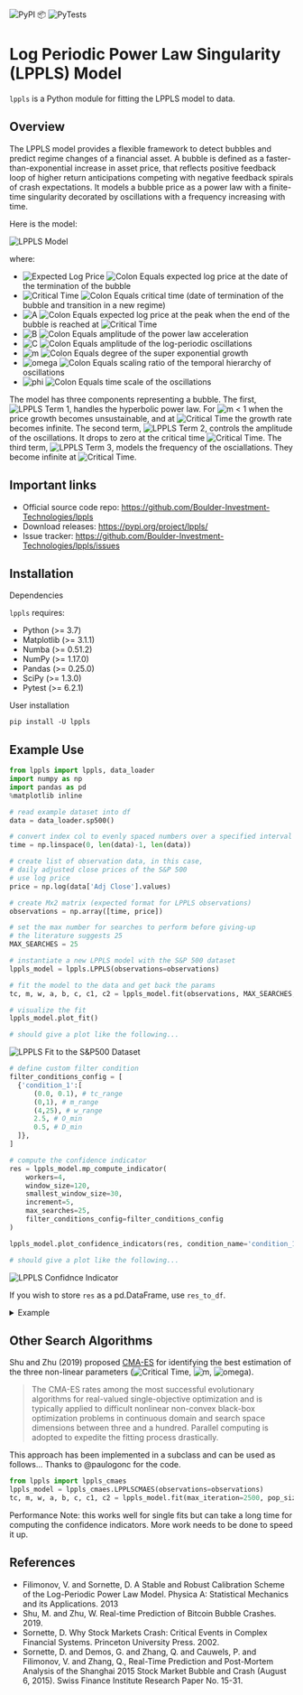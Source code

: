 ![PyPI 📦   ](https://github.com/Boulder-Investment-Technologies/lppls/workflows/PyPI%20%F0%9F%93%A6%20%20%20/badge.svg?branch=master)
![PyTests](https://github.com/Boulder-Investment-Technologies/lppls/workflows/PyTests/badge.svg?branch=master)

# Log Periodic Power Law Singularity (LPPLS) Model 
`lppls` is a Python module for fitting the LPPLS model to data.


## Overview
The LPPLS model provides a flexible framework to detect bubbles and predict regime changes of a financial asset. A bubble is defined as a faster-than-exponential increase in asset price, that reflects positive feedback loop of higher return anticipations competing with negative feedback spirals of crash expectations. It models a bubble price as a power law with a finite-time singularity decorated by oscillations with a frequency increasing with time. 

Here is the model:

![LPPLS Model](https://github.com/Boulder-Investment-Technologies/lppls/raw/master/img/latex/LPPLS_Model.svg)

  where:

  - ![Expected Log Price](https://github.com/Boulder-Investment-Technologies/lppls/raw/master/img/latex/Expected_Log_Price.svg) ![Colon Equals](https://github.com/Boulder-Investment-Technologies/lppls/raw/master/img/latex/coloneq.svg) expected log price at the date of the termination of the bubble
  - ![Critical Time](https://github.com/Boulder-Investment-Technologies/lppls/raw/master/img/latex/Critical_Time.svg) ![Colon Equals](https://github.com/Boulder-Investment-Technologies/lppls/raw/master/img/latex/coloneq.svg) critical time (date of termination of the bubble and transition in a new regime) 
  - ![A](https://github.com/Boulder-Investment-Technologies/lppls/raw/master/img/latex/A.svg) ![Colon Equals](https://github.com/Boulder-Investment-Technologies/lppls/raw/master/img/latex/coloneq.svg) expected log price at the peak when the end of the bubble is reached at ![Critical Time](https://github.com/Boulder-Investment-Technologies/lppls/raw/master/img/latex/Critical_Time.svg)
  - ![B](https://github.com/Boulder-Investment-Technologies/lppls/raw/master/img/latex/B.svg) ![Colon Equals](https://github.com/Boulder-Investment-Technologies/lppls/raw/master/img/latex/coloneq.svg) amplitude of the power law acceleration
  - ![C](https://github.com/Boulder-Investment-Technologies/lppls/raw/master/img/latex/C.svg) ![Colon Equals](https://github.com/Boulder-Investment-Technologies/lppls/raw/master/img/latex/coloneq.svg) amplitude of the log-periodic oscillations
  - ![m](https://github.com/Boulder-Investment-Technologies/lppls/raw/master/img/latex/m.svg) ![Colon Equals](https://github.com/Boulder-Investment-Technologies/lppls/raw/master/img/latex/coloneq.svg) degree of the super exponential growth
  - ![omega](https://github.com/Boulder-Investment-Technologies/lppls/raw/master/img/latex/omega.svg) ![Colon Equals](https://github.com/Boulder-Investment-Technologies/lppls/raw/master/img/latex/coloneq.svg) scaling ratio of the temporal hierarchy of oscillations
  - ![phi](https://github.com/Boulder-Investment-Technologies/lppls/raw/master/img/latex/phi.svg) ![Colon Equals](https://github.com/Boulder-Investment-Technologies/lppls/raw/master/img/latex/coloneq.svg) time scale of the oscillations
    
The model has three components representing a bubble. The first, ![LPPLS Term 1](https://github.com/Boulder-Investment-Technologies/lppls/raw/master/img/latex/LPPLS_Term_1.svg), handles the hyperbolic power law. For ![m](https://github.com/Boulder-Investment-Technologies/lppls/raw/master/img/latex/m.svg) < 1 when the price growth becomes unsustainable, and at ![Critical Time](https://github.com/Boulder-Investment-Technologies/lppls/raw/master/img/latex/Critical_Time.svg) the growth rate becomes infinite. The second term, ![LPPLS Term 2](https://github.com/Boulder-Investment-Technologies/lppls/raw/master/img/latex/LPPLS_Term_2.svg), controls the amplitude of the oscillations. It drops to zero at the critical time ![Critical Time](https://github.com/Boulder-Investment-Technologies/lppls/raw/master/img/latex/Critical_Time.svg). The third term, ![LPPLS Term 3](https://github.com/Boulder-Investment-Technologies/lppls/raw/master/img/latex/LPPLS_Term_3.svg), models the frequency of the osciallations. They become infinite at ![Critical Time](https://github.com/Boulder-Investment-Technologies/lppls/raw/master/img/latex/Critical_Time.svg).

## Important links
 - Official source code repo: https://github.com/Boulder-Investment-Technologies/lppls
 - Download releases: https://pypi.org/project/lppls/
 - Issue tracker: https://github.com/Boulder-Investment-Technologies/lppls/issues

## Installation
Dependencies

`lppls` requires:
 - Python (>= 3.7)
 - Matplotlib (>= 3.1.1)
 - Numba (>= 0.51.2)
 - NumPy (>= 1.17.0)
 - Pandas (>= 0.25.0)
 - SciPy (>= 1.3.0)
 - Pytest (>= 6.2.1)

User installation
```
pip install -U lppls
```

## Example Use
```python
from lppls import lppls, data_loader
import numpy as np
import pandas as pd
%matplotlib inline

# read example dataset into df 
data = data_loader.sp500()

# convert index col to evenly spaced numbers over a specified interval
time = np.linspace(0, len(data)-1, len(data))

# create list of observation data, in this case, 
# daily adjusted close prices of the S&P 500
# use log price
price = np.log(data['Adj Close'].values)

# create Mx2 matrix (expected format for LPPLS observations)
observations = np.array([time, price])

# set the max number for searches to perform before giving-up
# the literature suggests 25
MAX_SEARCHES = 25

# instantiate a new LPPLS model with the S&P 500 dataset
lppls_model = lppls.LPPLS(observations=observations)

# fit the model to the data and get back the params
tc, m, w, a, b, c, c1, c2 = lppls_model.fit(observations, MAX_SEARCHES, minimizer='Nelder-Mead')

# visualize the fit
lppls_model.plot_fit()

# should give a plot like the following...
```

![LPPLS Fit to the S&P500 Dataset](https://github.com/Boulder-Investment-Technologies/lppls/raw/master/img/sp500_lppls_fit.png)

```python
# define custom filter condition
filter_conditions_config = [
  {'condition_1':[
      (0.0, 0.1), # tc_range
      (0,1), # m_range
      (4,25), # w_range
      2.5, # O_min
      0.5, # D_min
  ]},
]

# compute the confidence indicator
res = lppls_model.mp_compute_indicator(
    workers=4, 
    window_size=120, 
    smallest_window_size=30, 
    increment=5, 
    max_searches=25,
    filter_conditions_config=filter_conditions_config
)

lppls_model.plot_confidence_indicators(res, condition_name='condition_1', title='Short Term Indicator 120-30')

# should give a plot like the following...
```
![LPPLS Confidnce Indicator](https://github.com/Boulder-Investment-Technologies/lppls/raw/master/img/sp500_confidence_indicator.png)

If you wish to store `res` as a pd.DataFrame, use `res_to_df`.
<details>
  <summary>Example</summary>

  ```python
  res_df = lppls_model.res_to_df(res, condition_name='condition_1')
  res_df.tail()
  # gives the following...
  ```
  <img src="https://github.com/Boulder-Investment-Technologies/lppls/raw/master/img/res_to_df.png"  width="500"/>
  
</details>

## Other Search Algorithms
Shu and Zhu (2019) proposed [CMA-ES](https://en.wikipedia.org/wiki/CMA-ES) for identifying the best estimation of the three non-linear parameters (![Critical Time](https://github.com/Boulder-Investment-Technologies/lppls/raw/master/img/latex/Critical_Time.svg), ![m](https://github.com/Boulder-Investment-Technologies/lppls/raw/master/img/latex/m.svg), ![omega](https://github.com/Boulder-Investment-Technologies/lppls/raw/master/img/latex/omega.svg)).
> The CMA-ES rates among the most successful evolutionary
algorithms for real-valued single-objective optimization and is typically applied to difficult
nonlinear non-convex black-box optimization problems in continuous domain and search space
dimensions between three and a hundred. Parallel computing is adopted to expedite the fitting
process drastically.

This approach has been implemented in a subclass and can be used as follows...
Thanks to @paulogonc for the code.
```python
from lppls import lppls_cmaes
lppls_model = lppls_cmaes.LPPLSCMAES(observations=observations)
tc, m, w, a, b, c, c1, c2 = lppls_model.fit(max_iteration=2500, pop_size=4)
```
Performance Note: this works well for single fits but can take a long time for computing the confidence indicators. More work needs to be done to speed it up. 
## References
 - Filimonov, V. and Sornette, D. A Stable and Robust Calibration Scheme of the Log-Periodic Power Law Model. Physica A: Statistical Mechanics and its Applications. 2013
 - Shu, M. and Zhu, W. Real-time Prediction of Bitcoin Bubble Crashes. 2019.
 - Sornette, D. Why Stock Markets Crash: Critical Events in Complex Financial Systems. Princeton University Press. 2002.
 - Sornette, D. and Demos, G. and Zhang, Q. and Cauwels, P. and Filimonov, V. and Zhang, Q., Real-Time Prediction and Post-Mortem Analysis of the Shanghai 2015 Stock Market Bubble and Crash (August 6, 2015). Swiss Finance Institute Research Paper No. 15-31.
